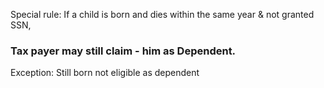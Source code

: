 
Special rule: 
If a child is born and dies within the same year & not granted SSN,

### Tax payer may still claim - him as Dependent.



Exception: Still born not eligible as dependent
